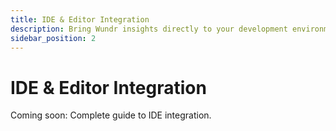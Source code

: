 ```yaml
---
title: IDE & Editor Integration
description: Bring Wundr insights directly to your development environment
sidebar_position: 2
---
```


# IDE & Editor Integration

Coming soon: Complete guide to IDE integration.
